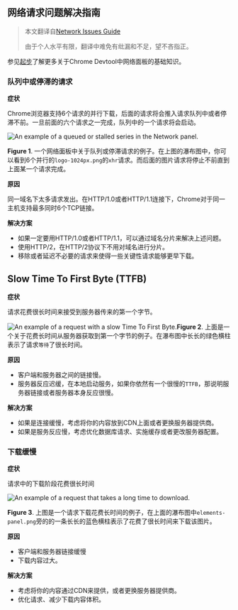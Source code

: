 ## 网络请求问题解决指南

> 本文翻译自[Network Issues Guide](https://developers.google.com/web/tools/chrome-devtools/network-performance/issues)
>
> 由于个人水平有限，翻译中难免有纰漏和不足，望不吝指正。

参见[起步](https://developers.google.com/web/tools/chrome-devtools/network-performance)了解更多关于Chrome Devtool中网络面板的基础知识。

### 队列中或停滞的请求

**症状**

Chrome浏览器支持6个请求的并行下载，后面的请求将会推入请求队列中或者停滞不前。一旦前面的六个请求之一完成，队列中的一个请求将会启动。

![An example of a queued or stalled series in the Network panel.](https://developers.google.com/web/tools/chrome-devtools/network-performance/imgs/stalled.png)

**Figure 1**. 一个网络面板中关于队列或停滞请求的例子。在上图的瀑布图中，你可以看到6个并行的`logo-1024px.png`的`xhr`请求。而后面的图片请求将停止不前直到上面某一个请求完成。

**原因**

同一域名下太多请求发出。在HTTP/1.0或者HTTP/1.1连接下，Chrome对于同一主机支持最多同时6个TCP链接。

**解决方案**

- 如果一定要用HTTP/1.0或者HTTP/1.1，可以通过域名分片来解决上述问题。
- 使用HTTP/2，在HTTP/2协议下不用对域名进行分片。
- 移除或者延迟不必要的请求来使得一些关键性请求能够更早下载。

## Slow Time To First Byte (TTFB)

**症状**

请求花费很长时间来接受到服务器传来的第一个字节。

![An example of a request with a slow Time To First Byte.](https://developers.google.com/web/tools/chrome-devtools/network-performance/imgs/slow-ttfb.png)**Figure 2**. 上面是一个关于花费长时间从服务器获取到第一个字节的例子。在瀑布图中长长的绿色横柱表示了请求`等待`了很长时间。

**原因**

- 客户端和服务器之间的链接慢。
- 服务器反应迟缓，在本地启动服务，如果你依然有一个很慢的`TTFB`，那说明服务器链接或者服务器本身反应很慢。

**解决方案**

- 如果是连接缓慢，考虑将你的内容放到CDN上面或者更换服务器提供商。
- 如果是服务反应慢，考虑优化数据库请求、实施缓存或者更改服务器配置。

### 下载缓慢

**症状**

请求中的下载阶段花费很长时间

![An example of a request that takes a long time to download.](https://developers.google.com/web/tools/chrome-devtools/network-performance/imgs/slow-content-download.png)

**Figure 3**. 上图是一个请求下载花费长时间的例子，在上面的瀑布图中`elements-panel.png`旁的的一条长长的蓝色横柱表示了花费了很长时间来下载该图片。

**原因**

- 客户端和服务器链接缓慢
- 下载内容过大。

**解决方案**

- 考虑将你的内容通过CDN来提供，或者更换服务器提供商。
- 优化请求、减少下载内容体积。